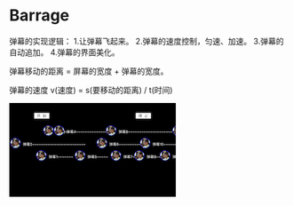# Barrage

弹幕的实现逻辑：
1.让弹幕飞起来。
2.弹幕的速度控制，匀速、加速。
3.弹幕的自动追加。
4.弹幕的界面美化。

弹幕移动的距离 = 屏幕的宽度 + 弹幕的宽度。

弹幕的速度  v(速度) = s(要移动的距离) / t(时间)

![image](https://github.com/Musk66/Barrage/blob/master/barrage.png)
